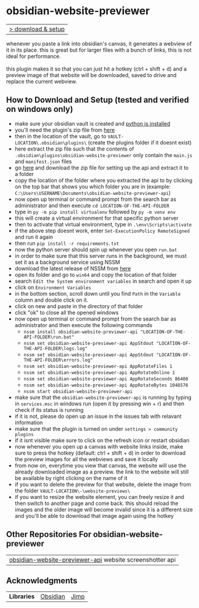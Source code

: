 # obsidian-website-previewer

<table>
<tbody>
<tr>
<td><a href="#how-to-download-and-setup-tested-and-verified-on-windows-only">> download & setup</a></td>
</tr>
</tbody>
</table>

whenever you paste a link into obsidian's canvas, it generates a webview of it in its place. this is great but for larger files with a bunch of links, this is not ideal for performance. \
\
this plugin makes it so that you can just hit a hotkey (ctrl + shift + d) and a preview image of that website will be downloaded, saved to drive and replace the current webview.

## How to Download and Setup (tested and verified on windows only)

- make sure your obsidian vault is created and [python is installed](https://www.python.org/downloads/)
- you'll need the plugin's zip file from [here](https://github.com/adithyasource/obsidian-website-previewer/releases/tag/1.0.0)
- then in the location of the vault, go to `VAULT-LOCATION\.obsidian\plugins\` (create the plugins folder if it doesnt exist)
- here extract the zip file such that the contents of `.obsidian\plugins\obsidian-website-previewer` only contain the `main.js` and `manifest.json` files
- go [here](https://github.com/adithyasource/obsidian-website-previewer-api/releases/tag/1.0.0) and download the zip file for setting up the api and extract it to a folder
- copy the location of the folder where you extracted the api to by clicking on the top bar that shows you which folder you are in (example: `C:\Users\USERNAME\Documents\obsidian-website-previewer-api`)
- now open up terminal or command prompt from the search bar as administrator and then execute `cd LOCATION-OF-THE-API-FOLDER`
- type in `py -m pip install virtualenv` followed by `py -m venv env`
- this will create a virtual environment for that specific python server
- then to activate that virtual environment, type in `.\env\Scripts\activate`
- if the above step doesnt work, enter `Set-ExecutionPolicy RemoteSigned` and run it again
- then run `pip install -r requirements.txt`
- now the python server should spin up whenever you open `run.bat`
- in order to make sure that this server runs in the background, we must set it as a background service using NSSM
- download the latest release of NSSM from [here](https://nssm.cc/download)
- open its folder and go to `win64` and copy the location of that folder
- search `Edit the System environment variables` in search and open it up
- click on `Environment Variables`
- in the bottom section, scroll down until you find `Path` in the `Variable` column and double click on it.
- click on new and paste in the directory of that folder
- click "ok" to close all the opened windows
- now open up terminal or command prompt from the search bar as administrator and then execute the following commands
	- `nssm install obsidian-website-previewer-api "LOCATION-OF-THE-API-FOLDER\run.bat"`
	- `nssm set obsidian-website-previewer-api AppStdout "LOCATION-OF-THE-API-FOLDER\logs.log"`
  	- `nssm set obsidian-website-previewer-api AppStdout "LOCATION-OF-THE-API-FOLDER\errors.log"`
  	- `nssm set obsidian-website-previewer-api AppRotateFiles 1`
  	- `nssm set obsidian-website-previewer-api AppRotateOnline 1`
  	- `nssm set obsidian-website-previewer-api AppRotateSeconds 86400`
  	- `nssm set obsidian-website-previewer-api AppRotateBytes 1048576`
  	- `nssm start obsidian-website-previewer-api`
- make sure that the `obsidian-website-previewer-api` is running by typing in `services.msc` in windows run (open it by pressing win + r) and then check if its status is running
- if it is not, please do open up an issue in the issues tab with relavant information
- make sure that the plugin is turned on under `settings > community plugins`
- if it isnt visible make sure to click on the refresh icon or restart obsidian
- now whenever you open up a canvas with website links inside, make sure to press the hotkey (default: ctrl + shift + d) in order to download the preview images for all the webviews and save it locally
- from now on, everytime you view that canvas, the website will use the already downloaded image as a preview. the link to the website will still be available by right clicking on the name of it
- if you want to delete the preview for that website, delete the image from the folder `VAULT-LOCATION\-\website-previews\`
- if you want to resize the website element, you can freely resize it and then switch to another page and come back. this should reload the images and the older image will become invalid since it is a different size and you'll be able to download that image again using the hotkey


## Other Repositories For obsidian-website-previewer

<table>
<tbody>
<tr>
<td><a href="https://github.com/adithyasource/obsidian-website-previewer-api" target="_blank">obsidian-website-previewer-api</a> website screenshotter api</td>
</tr>
</tbody>
</table>

## Acknowledgments

<table>
<tbody>
<tr>
<td><b>Libraries</b></td>
<td><a href="https://docs.obsidian.md/Home" target="_blank">Obsidian</a></td>
<td><a href="https://www.npmjs.com/package/jimp" target="_blank">Jimp</a></td>
</tr>
</tbody>
</table>
